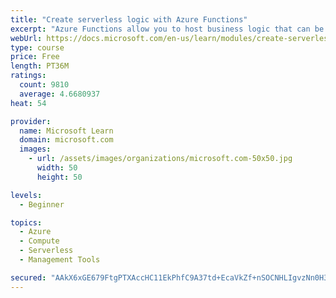 ```yaml
---
title: "Create serverless logic with Azure Functions"
excerpt: "Azure Functions allow you to host business logic that can be executed without managing or provisioning server infrastructure"
webUrl: https://docs.microsoft.com/en-us/learn/modules/create-serverless-logic-with-azure-functions/
type: course
price: Free
length: PT36M
ratings:
  count: 9810
  average: 4.6680937
heat: 54

provider:
  name: Microsoft Learn
  domain: microsoft.com
  images:
    - url: /assets/images/organizations/microsoft.com-50x50.jpg
      width: 50
      height: 50

levels:
  - Beginner

topics:
  - Azure
  - Compute
  - Serverless
  - Management Tools

secured: "AAkX6xGE679FtgPTXAccHC11EkPhfC9A37td+EcaVkZf+nSOCNHLIgvzNn0H3ERr3yS7gDFLtYmPCAWl67U9DbhzmVI/Q9i/Jccxd8ddrw04xMumllNgiHCcNeC1YAUFyX94M/avlsG55JVP/dCNKEJqldI+b7XAL7N/GTc9c7QR2M1QFAOYEgJzpGmTPpu1PO8YH8Q1ALk6+mv6c/a4Mknlb+bSd7Wb9nPAxJWLuTlIQtRtU5xCB2i/K2vZ/Asfhln33cAO7FQcqeuXpGmfSHrUO5IxnNiiL+W8TBCs4gDqW/dKBR1qmqcHZZEsFDQoVPDpOtEcra4nbMlProVjvH2MrVSHCc+B9ouJ+sDsd4KwCKaLY3VTstjq3QP8b4KYSb3ts4gzEwFYqS5+39ZPbsQbNMZzeAjEygcuMqWVWD0=;2zYqk8DdsORiJNm2+nOaBA=="
---
```


